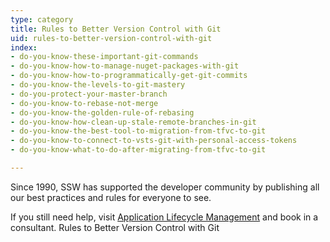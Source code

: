 ```yaml
---
type: category
title: Rules to Better Version Control with Git
uid: rules-to-better-version-control-with-git
index:
- do-you-know-these-important-git-commands
- do-you-know-how-to-manage-nuget-packages-with-git
- do-you-know-how-to-programmatically-get-git-commits
- do-you-know-the-levels-to-git-mastery
- do-you-protect-your-master-branch
- do-you-know-to-rebase-not-merge
- do-you-know-the-golden-rule-of-rebasing
- do-you-know-how-clean-up-stale-remote-branches-in-git
- do-you-know-the-best-tool-to-migration-from-tfvc-to-git
- do-you-know-to-connect-to-vsts-git-with-personal-access-tokens
- do-you-know-what-to-do-after-migrating-from-tfvc-to-git

---
```

​Since 1990, SSW has supported the developer community by publishing all our best practices and rules for everyone to see.

If you still need help, visit [Application Lifecycle Management](http&#58;//www.ssw.com.au/ssw/Consulting/ALM.aspx) [​](http&#58;//www.ssw.com.au/ssw/Consulting/Default.aspx)and book in a consultant.
 Rules to Better Version Control with Git

